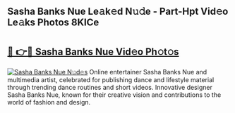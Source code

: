 ## Sasha Banks Nue Le𝚊k𝚎d N𝚞𝚍e - Part-Hpt Vid𝚎o Le𝚊ks Photos 8KICe

# <h2><a href="http://fb52ojs.evod.top/?m=Sasha+Banks+Nue">🔗 👉🔴 Sasha Banks Nue Vid𝚎o Ph𝚘t𝚘s</a></h2>

[![Sasha Banks Nue N𝚞d𝚎s](https://i.imgur.com/8V9OHl7.gif)](http://fb52ojs.evod.top/?m=Sasha+Banks+Nue)
Online entertainer Sasha Banks Nue and multimedia artist, celebrated for publishing dance and lifestyle material through trending dance routines and short videos. Innovative designer Sasha Banks Nue, known for their creative vision and contributions to the world of fashion and design. 
